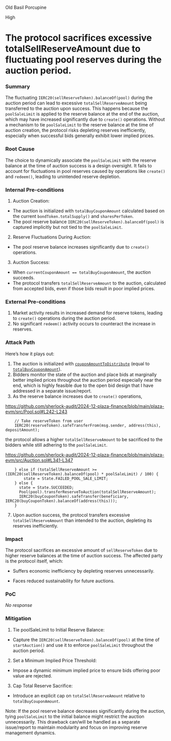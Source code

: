 Old Basil Porcupine

High

# The protocol sacrifices excessive totalSellReserveAmount due to fluctuating pool reserves during the auction period.

### Summary

The fluctuating `IERC20(sellReserveToken).balanceOf(pool)` during the auction period can lead to excessive `totalSellReserveAmount` being transferred to the auction upon success. This happens because the `poolSaleLimit` is applied to the reserve balance at the end of the auction, which may have increased significantly due to `create()` operations. Without a mechanism to tie `poolSaleLimit` to the reserve balance at the time of auction creation, the protocol risks depleting reserves inefficiently, especially when successful bids generally exhibit lower implied prices.

### Root Cause

The choice to dynamically associate the `poolSaleLimit` with the reserve balance at the time of auction success is a design oversight. It fails to account for fluctuations in pool reserves caused by operations like `create()` and `redeem()`, leading to unintended reserve depletion.

### Internal Pre-conditions

1. Auction Creation:

- The auction is initialized with `totalBuyCouponAmount` calculated based on the current `bondToken.totalSupply()` and `sharesPerToken`.
- The pool reserve balance `IERC20(sellReserveToken).balanceOf(pool)` is captured implicitly but not tied to the `poolSaleLimit`.
2. Reserve Fluctuations During Auction:

- The pool reserve balance increases significantly due to `create()` operations.
3. Auction Success:

- When `currentCouponAmount == totalBuyCouponAmount`, the auction succeeds.
- The protocol transfers `totalSellReserveAmount` to the auction, calculated from accepted bids, even if those bids result in poor implied prices.

### External Pre-conditions

1. Market activity results in increased demand for reserve tokens, leading to `create()` operations during the auction period.
2. No significant `redeem()` activity occurs to counteract the increase in reserves.

### Attack Path

Here’s how it plays out:

1. The auction is initialized with [`couponAmountToDistribute`](https://github.com/sherlock-audit/2024-12-plaza-finance/blob/main/plaza-evm/src/Pool.sol#L545-L550) (equal to [`totalBuyCouponAmount`](https://github.com/sherlock-audit/2024-12-plaza-finance/blob/main/plaza-evm/src/Auction.sol#L96)).
2. Bidders monitor the state of the auction and place bids at marginally better implied prices throughout the auction period  especially near the end, which is highly feasible due to the open bid design that I have addressed in a separate issue/report.
3. As the reserve balance increases due to `create()` operations, 

https://github.com/sherlock-audit/2024-12-plaza-finance/blob/main/plaza-evm/src/Pool.sol#L242-L243

```solidity
    // Take reserveToken from user
    IERC20(reserveToken).safeTransferFrom(msg.sender, address(this), depositAmount);
```
the protocol allows a higher `totalSellReserveAmount` to be sacrificed to the bidders while still adhering to the `poolSaleLimit`.

https://github.com/sherlock-audit/2024-12-plaza-finance/blob/main/plaza-evm/src/Auction.sol#L341-L347

```solidity
    } else if (totalSellReserveAmount >= (IERC20(sellReserveToken).balanceOf(pool) * poolSaleLimit) / 100) {
        state = State.FAILED_POOL_SALE_LIMIT;
    } else {
      state = State.SUCCEEDED;
      Pool(pool).transferReserveToAuction(totalSellReserveAmount);
      IERC20(buyCouponToken).safeTransfer(beneficiary, IERC20(buyCouponToken).balanceOf(address(this)));
    }
```
7. Upon auction success, the protocol transfers excessive `totalSellReserveAmount` than intended to the auction, depleting its reserves inefficiently.

### Impact

The protocol sacrifices an excessive amount of `sellReserveToken` due to higher reserve balances at the time of auction success. The affected party is the protocol itself, which:

- Suffers economic inefficiency by depleting reserves unnecessarily.

- Faces reduced sustainability for future auctions.

### PoC

_No response_

### Mitigation

1. Tie poolSaleLimit to Initial Reserve Balance:

- Capture the `IERC20(sellReserveToken).balanceOf(pool)` at the time of `startAuction()` and use it to enforce `poolSaleLimit` throughout the auction period.
2. Set a Minimum Implied Price Threshold:

- Impose a dynamic minimum implied price to ensure bids offering poor value are rejected.
3. Cap Total Reserve Sacrifice:

- Introduce an explicit cap on `totalSellReserveAmount` relative to `totalBuyCouponAmount`.

Note: If the pool reserve balance decreases significantly during the auction, tying `poolSaleLimit` to the initial balance might restrict the auction unnecessarily. This drawback can/will be handled as a separate issue/report to maintain modularity and focus on improving reserve management dynamics.